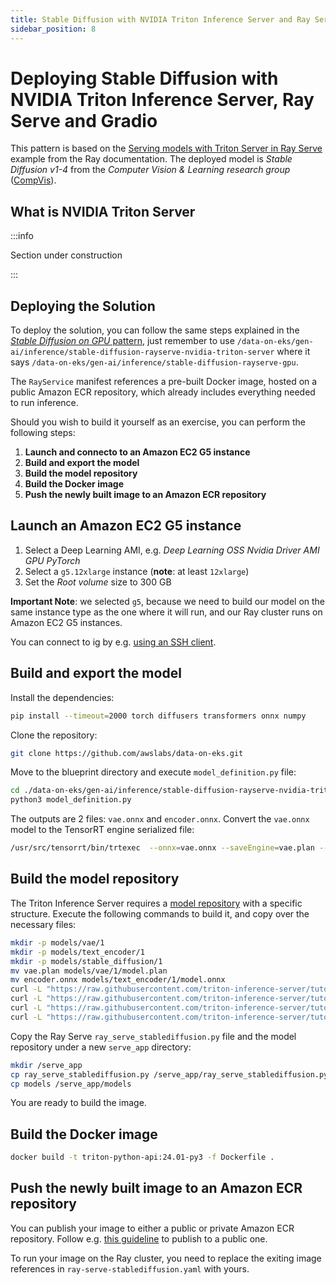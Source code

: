 ```yaml
---
title: Stable Diffusion with NVIDIA Triton Inference Server and Ray Serve
sidebar_position: 8
---
```


# Deploying Stable Diffusion with NVIDIA Triton Inference Server, Ray Serve and Gradio

This pattern is based on the [Serving models with Triton Server in Ray Serve](https://docs.ray.io/en/latest/serve/tutorials/triton-server-integration.html) example from the Ray documentation. The deployed model is *Stable Diffusion v1-4* from the *Computer Vision & Learning research group* ([CompVis](https://huggingface.co/CompVis)).

## What is NVIDIA Triton Server

:::info

Section under construction

:::

## Deploying the Solution

To deploy the solution, you can follow the same steps explained in the [*Stable Diffusion on GPU* pattern](https://awslabs.github.io/data-on-eks/docs/gen-ai/inference/stablediffusion-gpus), just remember to use `/data-on-eks/gen-ai/inference/stable-diffusion-rayserve-nvidia-triton-server` where it says `/data-on-eks/gen-ai/inference/stable-diffusion-rayserve-gpu`.

The `RayService` manifest references a pre-built Docker image, hosted on a public Amazon ECR repository, which already includes everything needed to run inference.

Should you wish to build it yourself as an exercise, you can perform the following steps:

1. **Launch and connecto to an Amazon EC2 G5 instance**
1. **Build and export the model**
1. **Build the model repository**
1. **Build the Docker image**
1. **Push the newly built image to an Amazon ECR repository**

## Launch an Amazon EC2 G5 instance

1. Select a Deep Learning AMI, e.g. *Deep Learning OSS Nvidia Driver AMI GPU PyTorch*
1. Select a `g5.12xlarge` instance (**note**: at least `12xlarge`)
1. Set the *Root volume* size to 300 GB

**Important Note**: we selected `g5`, because we need to build our model on the same instance type as the one where it will run, and our Ray cluster runs on Amazon EC2 G5 instances.

You can connect to ig by e.g. [using an SSH client](https://docs.aws.amazon.com/AWSEC2/latest/UserGuide/connect-linux-inst-ssh.html). 

## Build and export the model

Install the dependencies:

```bash
pip install --timeout=2000 torch diffusers transformers onnx numpy
```

Clone the repository:

```bash
git clone https://github.com/awslabs/data-on-eks.git
```

Move to the blueprint directory and execute `model_definition.py` file:

```bash
cd ./data-on-eks/gen-ai/inference/stable-diffusion-rayserve-nvidia-triton-server
python3 model_definition.py
```

The outputs are 2 files: `vae.onnx` and `encoder.onnx`. Convert the `vae.onnx` model to the TensorRT engine serialized file:

```bash
/usr/src/tensorrt/bin/trtexec  --onnx=vae.onnx --saveEngine=vae.plan --minShapes=latent_sample:1x4x64x64 --optShapes=latent_sample:4x4x64x64 --maxShapes=latent_sample:8x4x64x64 --fp16
```

## Build the model repository

The Triton Inference Server requires a [model repository](https://github.com/triton-inference-server/server/blob/main/docs/user_guide/model_repository.md) with a specific structure. Execute the following commands to build it, and copy over the necessary files:

```bash
mkdir -p models/vae/1
mkdir -p models/text_encoder/1
mkdir -p models/stable_diffusion/1
mv vae.plan models/vae/1/model.plan
mv encoder.onnx models/text_encoder/1/model.onnx
curl -L "https://raw.githubusercontent.com/triton-inference-server/tutorials/main/Conceptual_Guide/Part_6-building_complex_pipelines/model_repository/pipeline/1/model.py" > models/stable_diffusion/1/model.py
curl -L "https://raw.githubusercontent.com/triton-inference-server/tutorials/main/Conceptual_Guide/Part_6-building_complex_pipelines/model_repository/pipeline/config.pbtxt" > models/stable_diffusion/config.pbtxt
curl -L "https://raw.githubusercontent.com/triton-inference-server/tutorials/main/Conceptual_Guide/Part_6-building_complex_pipelines/model_repository/text_encoder/config.pbtxt" > models/text_encoder/config.pbtxt
curl -L "https://raw.githubusercontent.com/triton-inference-server/tutorials/main/Conceptual_Guide/Part_6-building_complex_pipelines/model_repository/vae/config.pbtxt" > models/vae/config.pbtxt
```

Copy the Ray Serve `ray_serve_stablediffusion.py` file and the model repository under a new `serve_app` directory:

```bash
mkdir /serve_app
cp ray_serve_stablediffusion.py /serve_app/ray_serve_stablediffusion.py
cp models /serve_app/models
```

You are ready to build the image.

## Build the Docker image

```bash
docker build -t triton-python-api:24.01-py3 -f Dockerfile .
```

## Push the newly built image to an Amazon ECR repository

You can publish your image to either a public or private Amazon ECR repository. Follow e.g. [this guideline](https://docs.aws.amazon.com/AmazonECR/latest/public/docker-push-ecr-image.html) to publish to a public one.

To run your image on the Ray cluster, you need to replace the exiting image references in `ray-serve-stablediffusion.yaml` with yours.
